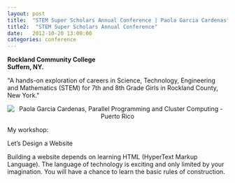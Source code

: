 ```yaml
---
layout: post
title:  "STEM Super Scholars Annual Conference | Paola Garcia Cardenas" 
title2:  "STEM Super Scholars Annual Conference"
date:   2012-10-20 13:00:00
categories: conference
---
```


<b>Rockland Community College<br>
Suffern, NY.</b>

"A hands-on exploration of careers in Science, Technology, Engineering and Mathematics (STEM) for 7th and 8th Grade Girls in Rockland County, New York."

<div class="img-profile" style="text-align:center;">
<img src="{{ site.baseurl }}/img/rcc-stem12.jpg" alt="Paola Garcia Cardenas, Parallel Programming and Cluster Computing - Puerto Rico">
</div>

My workshop:

Let’s Design a Website

Building a website depends on learning HTML (HyperText Markup Language). The language of technology is exciting and only limited by your imagination. You will have a chance to learn the basic rules of construction.